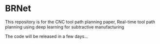 # BRNet
This repository is for the CNC tool path planning paper, Real-time tool path planning using deep learning for subtractive manufacturing

The code will be released in a few days...
